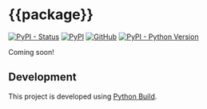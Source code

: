 # {{package}}

[![PyPI - Status](https://img.shields.io/pypi/status/{{package}})](https://pypi.org/project/{{package}}/)
[![PyPI](https://img.shields.io/pypi/v/{{package}})](https://pypi.org/project/{{package}}/)
[![GitHub](https://img.shields.io/github/license/{{github}}/{{package}})](https://github.com/{{github}}/{{package}}/blob/main/LICENSE)
[![PyPI - Python Version](https://img.shields.io/pypi/pyversions/{{package}})](https://pypi.org/project/{{package}}/)

Coming soon!


## Development

This project is developed using [Python Build](https://github.com/craigahobbs/python-build#readme).
